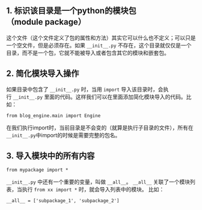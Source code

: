 ## 1. 标识该目录是一个python的模块包（module package）
这个文件（这个文件定义了包的属性和方法）其实它可以什么也不定义；可以只是一个空文件，但是必须存在。如果 `__init__.py` 不存在，这个目录就仅仅是一个目录，而不是一个包，它就不能被导入或者包含其它的模块和嵌套包。


## 2. 简化模块导入操作
如果目录中包含了 `__init__.py` 时，当用 `import` 导入该目录时，会执行 `__init__.py` 里面的代码。这样我们可以在里面添加简化模块导入的代码。比如：
```
from blog_engine.main import Engine
```
在我们执行import时，当前目录是不会变的（就算是执行子目录的文件），所有在`__init__.py`中import的时候是需要完整的包名。


## 3. 导入模块中的所有内容
```
from mypackage import *
```
`__init__.py` 中还有一个重要的变量，叫做 `__all__`。
`__all__` 关联了一个模块列表，当执行 `from xx import *` 时，就会导入列表中的模块。
比如：
```
__all__ = ['subpackage_1', 'subpackage_2']
```